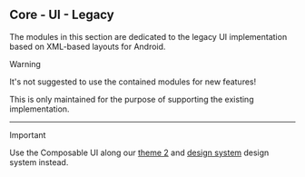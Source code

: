 ## Core - UI - Legacy

The modules in this section are dedicated to the legacy UI implementation based on XML-based layouts for Android.

> [!WARNING]
> It's not suggested to use the contained modules for new features!
>
> This is only maintained for the purpose of supporting the existing implementation.

---

> [!IMPORTANT]
> Use the Composable UI along our [theme 2](../compose/theme2) and [design system](../compose/designsystem) design system instead.

